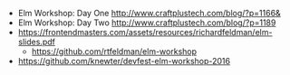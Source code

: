 - Elm Workshop: Day One http://www.craftplustech.com/blog/?p=1166&
- Elm Workshop: Day Two http://www.craftplustech.com/blog/?p=1189
- https://frontendmasters.com/assets/resources/richardfeldman/elm-slides.pdf
  - https://github.com/rtfeldman/elm-workshop
- https://github.com/knewter/devfest-elm-workshop-2016
